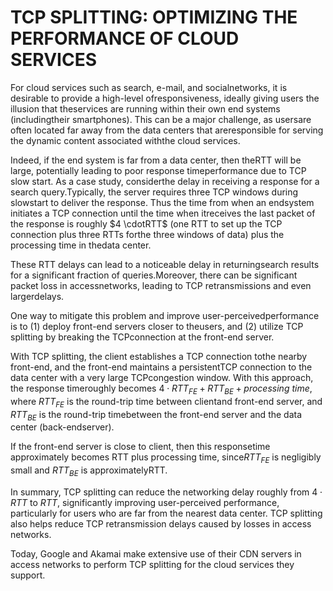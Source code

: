# TCP SPLITTING: OPTIMIZING THE PERFORMANCE OF CLOUD SERVICES
For cloud services such as search, e-mail, and socialnetworks, it is desirable to provide a high-level ofresponsiveness, ideally giving users the illusion that theservices are running within their own end systems (includingtheir smartphones). This can be a major challenge, as usersare often located far away from the data centers that areresponsible for serving the dynamic content associated withthe cloud services.

Indeed, if the end system is far from a data center, then theRTT will be large, potentially leading to poor response timeperformance due to TCP slow start. As a case study, considerthe delay in receiving a response for a search query.Typically, the server requires three TCP windows during slowstart to deliver the response. Thus the time from when an endsystem initiates a TCP connection until the time when itreceives the last packet of the response is roughly $4 \cdotRTT$ (one RTT to set up the TCP connection plus three RTTs forthe three windows of data) plus the processing time in thedata center.

These RTT delays can lead to a noticeable delay in returningsearch results for a significant fraction of queries.Moreover, there can be significant packet loss in accessnetworks, leading to TCP retransmissions and even largerdelays.

One way to mitigate this problem and improve user-perceivedperformance is to (1) deploy front-end servers closer to theusers, and (2) utilize TCP splitting by breaking the TCPconnection at the front-end server.

With TCP splitting, the client establishes a TCP connection tothe nearby front-end, and the front-end maintains a persistentTCP connection to the data center with a very large TCPcongestion window. With this approach, the response timeroughly becomes $4 \cdot RTT_{FE} + RTT_{BE} + processing\ time$, where $RTT_{FE}$ is the round-trip time between clientand front-end server, and $RTT_{BE}$ is the round-trip timebetween the front-end server and the data center (back-endserver).

If the front-end server is close to client, then this responsetime approximately becomes RTT plus processing time, since$RTT_{FE}$ is negligibly small and $RTT_{BE}$ is approximatelyRTT.

In summary, TCP splitting can reduce the networking delay roughly from $4 \cdot RTT$ to $RTT$, significantly improving user-perceived performance, particularly for users who are far from the nearest data center. TCP splitting also helps reduce TCP retransmission delays caused by losses in access networks.

Today, Google and Akamai make extensive use of their CDN servers in access networks to perform TCP splitting for the cloud services they support.
